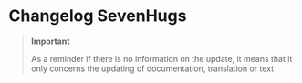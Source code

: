 # Changelog SevenHugs

>**Important**
>
>As a reminder if there is no information on the update, it means that it only concerns the updating of documentation, translation or text
